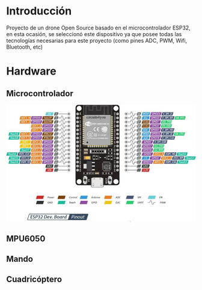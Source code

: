 # Introducción

Proyecto de un drone Open Source basado en el microcontrolador ESP32, en esta ocasión, se seleccionó este dispositivo ya que posee todas las tecnologías necesarias para este proyecto (como pines ADC, PWM, Wifi, Bluetooth, etc)

# Hardware
## Microcontrolador
<img src="https://github.com/Bharuck/Drone_ESP32/blob/main/src/images/ESP32-Pinout.jpg?raw=true" alt="img" >

## MPU6050
## Mando

## Cuadricóptero
